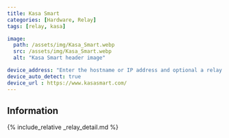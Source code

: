 ```yaml
---
title: Kasa Smart
categories: [Hardware, Relay]
tags: [relay, kasa]

image:
  path: /assets/img/Kasa_Smart.webp
  src: /assets/img/Kasa_Smart.webp
  alt: "Kasa Smart header image"

device_address: "Enter the hostname or IP address and optional a relay number seperated by a comma.<br />Ex: `192.168.1.15,1`"
device_auto_detect: true
device_url : https://www.kasasmart.com/
---
```


## Information


{% include_relative _relay_detail.md %}